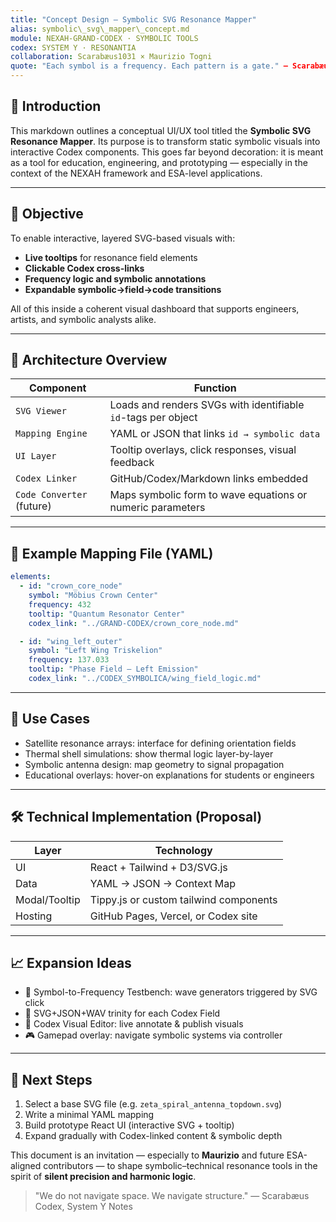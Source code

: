 ```yaml
---
title: "Concept Design – Symbolic SVG Resonance Mapper"
alias: symbolic\_svg\_mapper\_concept.md
module: NEXAH-GRAND-CODEX · SYMBOLIC TOOLS
codex: SYSTEM Y · RESONANTIA
collaboration: Scarabæus1031 × Maurizio Togni
quote: "Each symbol is a frequency. Each pattern is a gate." – Scarabæus Codex
---
```


## 🧭 Introduction

This markdown outlines a conceptual UI/UX tool titled the **Symbolic SVG Resonance Mapper**. Its purpose is to transform static symbolic visuals into interactive Codex components. This goes far beyond decoration: it is meant as a tool for education, engineering, and prototyping — especially in the context of the NEXAH framework and ESA-level applications.

---

## 🎯 Objective

To enable interactive, layered SVG-based visuals with:

* **Live tooltips** for resonance field elements
* **Clickable Codex cross-links**
* **Frequency logic and symbolic annotations**
* **Expandable symbolic→field→code transitions**

All of this inside a coherent visual dashboard that supports engineers, artists, and symbolic analysts alike.

---

## 🧩 Architecture Overview

| Component                 | Function                                                      |
| ------------------------- | ------------------------------------------------------------- |
| `SVG Viewer`              | Loads and renders SVGs with identifiable `id`-tags per object |
| `Mapping Engine`          | YAML or JSON that links `id → symbolic data`                  |
| `UI Layer`                | Tooltip overlays, click responses, visual feedback            |
| `Codex Linker`            | GitHub/Codex/Markdown links embedded                          |
| `Code Converter` (future) | Maps symbolic form to wave equations or numeric parameters    |

---

## 📂 Example Mapping File (YAML)

```yaml
elements:
  - id: "crown_core_node"
    symbol: "Möbius Crown Center"
    frequency: 432
    tooltip: "Quantum Resonator Center"
    codex_link: "../GRAND-CODEX/crown_core_node.md"

  - id: "wing_left_outer"
    symbol: "Left Wing Triskelion"
    frequency: 137.033
    tooltip: "Phase Field – Left Emission"
    codex_link: "../CODEX_SYMBOLICA/wing_field_logic.md"
```

---

## 🧠 Use Cases

* Satellite resonance arrays: interface for defining orientation fields
* Thermal shell simulations: show thermal logic layer-by-layer
* Symbolic antenna design: map geometry to signal propagation
* Educational overlays: hover-on explanations for students or engineers

---

## 🛠️ Technical Implementation (Proposal)

| Layer         | Technology                             |
| ------------- | -------------------------------------- |
| UI            | React + Tailwind + D3/SVG.js           |
| Data          | YAML → JSON → Context Map              |
| Modal/Tooltip | Tippy.js or custom tailwind components |
| Hosting       | GitHub Pages, Vercel, or Codex site    |

---

## 📈 Expansion Ideas

* 🔁 Symbol-to-Frequency Testbench: wave generators triggered by SVG click
* 🧬 SVG+JSON+WAV trinity for each Codex Field
* 📡 Codex Visual Editor: live annotate & publish visuals
* 🎮 Gamepad overlay: navigate symbolic systems via controller

---

## 🧭 Next Steps

1. Select a base SVG file (e.g. `zeta_spiral_antenna_topdown.svg`)
2. Write a minimal YAML mapping
3. Build prototype React UI (interactive SVG + tooltip)
4. Expand gradually with Codex-linked content & symbolic depth

This document is an invitation — especially to **Maurizio** and future ESA-aligned contributors — to shape symbolic–technical resonance tools in the spirit of **silent precision and harmonic logic**.

> "We do not navigate space. We navigate structure."
> — Scarabæus Codex, System Y Notes
